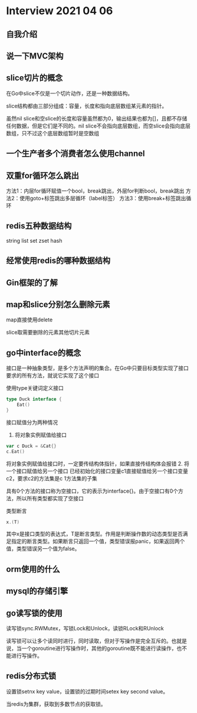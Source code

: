 # Interview 2021 04 06

<!--more-->
## 自我介绍
## 说一下MVC架构
## slice切片的概念
在Go中slice不仅是一个切片动作，还是一种数据结构。

slice结构都由三部分组成：容量，长度和指向底层数组某元素的指针。

虽然nil slice和空slice的长度和容量虽然都为0，输出结果也都为[]，且都不存储任何数据，但是它们是不同的。nil slice不会指向底层数组，而空slice会指向底层数组，只不过这个底层数组暂时是空数组
## 一个生产者多个消费者怎么使用channel
## 双重for循环怎么跳出
方法1：内层for循环赋值一个bool，break跳出，外层for判断bool，break跳出
方法2：使用goto+标签跳出多层循环（label标签）
方法3：使用break+标签跳出循环
## redis五种数据结构
string list set zset hash
## 经常使用redis的哪种数据结构
## Gin框架的了解
## map和slice分别怎么删除元素
map直接使用delete

slice取需要删除的元素其他切片元素
## go中interface的概念
接口是一种抽象类型，是多个方法声明的集合。在Go中只要目标类型实现了接口要求的所有方法，就说它实现了这个接口

使用type关键词定义接口
```go
type Duck interface {
    Eat()
}
```

接口赋值分为两种情况
1. 将对象实例赋值给接口
```go
var c Duck = &Cat{}
c.Eat()
```
将对象实例赋值给接口时，一定要传结构体指针，如果直接传结构体会报错
2. 将一个接口赋值给另一个接口
已经初始化的接口变量c1直接赋值给另一个接口变量c2，要求c2的方法集是c
1方法集的子集

具有0个方法的接口称为空接口，它的表示为interface{}。由于空接口有0个方法，所以所有类型都实现了空接口

类型断言
```go
x.(T)
```
其中x是接口类型的表达式，T是断言类型。作用是判断操作数的动态类型是否满足指定的断言类型。如果断言只返回一个值，类型错误报panic，如果返回两个值，类型错误另一个值为false。
## orm使用的什么
## mysql的存储引擎
## go读写锁的使用
读写锁sync.RWMutex，写锁Lock和Unlock，读锁RLock和RUnlock

读写锁可以让多个读同时进行，同时读取，但对于写操作是完全互斥的。也就是说，当一个goroutine进行写操作时，其他的goroutine既不能进行读操作，也不能进行写操作。
## redis分布式锁
设置锁setnx key value，设置锁的过期时间setex key second value。

当redis为集群，获取到多数节点的获取锁。

